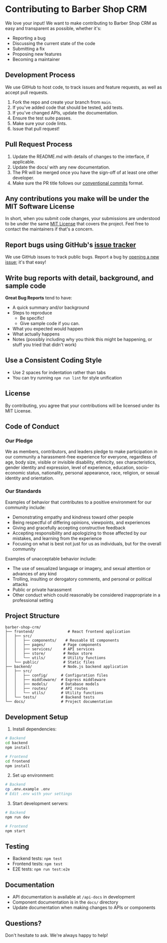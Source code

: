 # Contributing to Barber Shop CRM

We love your input! We want to make contributing to Barber Shop CRM as easy and transparent as possible, whether it's:

- Reporting a bug
- Discussing the current state of the code
- Submitting a fix
- Proposing new features
- Becoming a maintainer

## Development Process

We use GitHub to host code, to track issues and feature requests, as well as accept pull requests.

1. Fork the repo and create your branch from `main`.
2. If you've added code that should be tested, add tests.
3. If you've changed APIs, update the documentation.
4. Ensure the test suite passes.
5. Make sure your code lints.
6. Issue that pull request!

## Pull Request Process

1. Update the README.md with details of changes to the interface, if applicable.
2. Update the docs/ with any new documentation.
3. The PR will be merged once you have the sign-off of at least one other developer.
4. Make sure the PR title follows our [conventional commits](https://www.conventionalcommits.org/) format.

## Any contributions you make will be under the MIT Software License

In short, when you submit code changes, your submissions are understood to be under the same [MIT License](http://choosealicense.com/licenses/mit/) that covers the project. Feel free to contact the maintainers if that's a concern.

## Report bugs using GitHub's [issue tracker](https://github.com/yourusername/barber-shop-crm/issues)

We use GitHub issues to track public bugs. Report a bug by [opening a new issue](https://github.com/yourusername/barber-shop-crm/issues/new); it's that easy!

## Write bug reports with detail, background, and sample code

**Great Bug Reports** tend to have:

- A quick summary and/or background
- Steps to reproduce
  - Be specific!
  - Give sample code if you can.
- What you expected would happen
- What actually happens
- Notes (possibly including why you think this might be happening, or stuff you tried that didn't work)

## Use a Consistent Coding Style

* Use 2 spaces for indentation rather than tabs
* You can try running `npm run lint` for style unification

## License

By contributing, you agree that your contributions will be licensed under its MIT License.

## Code of Conduct

### Our Pledge

We as members, contributors, and leaders pledge to make participation in our
community a harassment-free experience for everyone, regardless of age, body
size, visible or invisible disability, ethnicity, sex characteristics, gender
identity and expression, level of experience, education, socio-economic status,
nationality, personal appearance, race, religion, or sexual identity
and orientation.

### Our Standards

Examples of behavior that contributes to a positive environment for our
community include:

* Demonstrating empathy and kindness toward other people
* Being respectful of differing opinions, viewpoints, and experiences
* Giving and gracefully accepting constructive feedback
* Accepting responsibility and apologizing to those affected by our mistakes,
  and learning from the experience
* Focusing on what is best not just for us as individuals, but for the
  overall community

Examples of unacceptable behavior include:

* The use of sexualized language or imagery, and sexual attention or
  advances of any kind
* Trolling, insulting or derogatory comments, and personal or political attacks
* Public or private harassment
* Other conduct which could reasonably be considered inappropriate in a
  professional setting

## Project Structure

```
barber-shop-crm/
├── frontend/               # React frontend application
│   ├── src/
│   │   ├── components/    # Reusable UI components
│   │   ├── pages/        # Page components
│   │   ├── services/     # API services
│   │   ├── store/        # Redux store
│   │   └── utils/        # Utility functions
│   └── public/           # Static files
├── backend/              # Node.js backend application
│   ├── src/
│   │   ├── config/      # Configuration files
│   │   ├── middleware/  # Express middleware
│   │   ├── models/      # Database models
│   │   ├── routes/      # API routes
│   │   └── utils/       # Utility functions
│   └── tests/           # Backend tests
└── docs/                # Project documentation
```

## Development Setup

1. Install dependencies:
```bash
# Backend
cd backend
npm install

# Frontend
cd frontend
npm install
```

2. Set up environment:
```bash
# Backend
cp .env.example .env
# Edit .env with your settings
```

3. Start development servers:
```bash
# Backend
npm run dev

# Frontend
npm start
```

## Testing

- Backend tests: `npm test`
- Frontend tests: `npm test`
- E2E tests: `npm run test:e2e`

## Documentation

- API documentation is available at `/api-docs` in development
- Component documentation is in the `docs/` directory
- Update documentation when making changes to APIs or components

## Questions?

Don't hesitate to ask. We're always happy to help! 